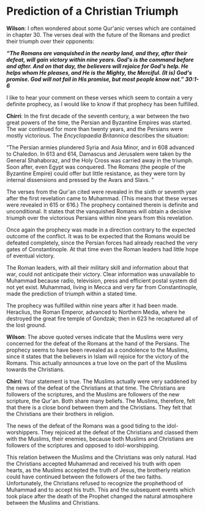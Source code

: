 Prediction of a Christian Triumph
=================================

**Wilson**: I often wondered about some Qur'anic verses which are
contained in chapter 30. The verses deal with the future of the Romans
and predict their triumph over their opponents:

***“The Romans are vanquished in the nearby land, and they, after their
defeat, will gain victory within nine years. God's is the command before
and after. And on that day, the believers will rejoice for God's help.
He helps whom He pleases, and He is the Mighty, the Merciful. (It is)
God's promise. God will not fail in His promise, but most people know
not.” 30:1-6***

I like to hear your comment on these verses which seem to contain a very
definite prophecy, as I would like to know if that prophecy has been
fulfilled.

**Chirri**: In the first decade of the seventh century, a war between
the two great powers of the time, the Persian and Byzantine Empires was
started. The war continued for more than twenty years, and the Persians
were mostly victorious. The *Encyclopaedia Britannica* describes the
situation:

“The Persian armies plundered Syria and Asia Minor, and in 608 advanced
to Chaledon. In 613 and 614, Damascus and Jerusalem were taken by the
General Shahaboraz, and the Holy Cross was carried away in the triumph.
Soon after, even Egypt was conquered. The Romans (the people of the
Byzantine Empire) could offer but little resistance, as they were torn
by internal dissensions and pressed by the Avars and Slavs. ”

The verses from the Qur'an cited were revealed in the sixth or seventh
year after the first revelation came to Muhammad. (This means that these
verses were revealed in 615 or 616.) The prophecy contained therein is
definite and unconditional. It states that the vanquished Romans will
obtain a decisive triumph over the victorious Persians within nine years
from this revelation.

Once again the prophecy was made in a direction contrary to the expected
outcome of the conflict. It was to be expected that the Romans would be
defeated completely, since the Persian forces had already reached the
very gates of Constantinople. At that time even the Roman leaders had
little hope of eventual victory.

The Roman leaders, with all their military skill and information about
that war, could not anticipate their victory. Clear information was
unavailable to Muhammad because radio, television, press and efficient
postal system did not yet exist. Muhammad, living in Mecca and very far
from Constantinople, made the prediction of triumph within a stated
time.

The prophecy was fulfilled within nine years after it had been made.
Heraclius, the Roman Emperor, advanced to Northern Media, where he
destroyed the great fire temple of Gondzak; then in 623 he recaptured
all of the lost ground.

**Wilson**: The above quoted verses indicate that the Muslims were very
concerned for the defeat of the Romans at the hand of the Persians. The
prophecy seems to have been revealed as a condolence to the Muslims,
since it states that the believers in Islam will rejoice for the victory
of the Romans.
This actually announces a true love on the part of the Muslims towards
the Christians.

**Chirri**: Your statement is true. The Muslims actually were very
saddened by the news of the defeat of the Christians at that time. The
Christians are followers of the scriptures, and the Muslims are
followers of the new scripture, the Qur'an. Both share many beliefs. The
Muslims, therefore, felt that there is a close bond between them and the
Christians. They felt that the Christians are their brothers in
religion.

The news of the defeat of the Romans was a good tiding to the
idol-worshippers. They rejoiced at the defeat of the Christians and
classed them with the Muslims, their enemies, because both Muslims and
Christians are followers of the scriptures and opposed to
idol-worshipping.

This relation between the Muslims and the Christians was only natural.
Had the Christians accepted Muhammad and received his truth with open
hearts, as the Muslims accepted the truth of Jesus, the brotherly
relation could have continued between the followers of the two faiths.
Unfortunately, the Christians refused to recognize the prophethood of
Muhammad and to accept his truth. This and the subsequent events which
took place after the death of the Prophet changed the natural atmosphere
between the Muslims and Christians.



